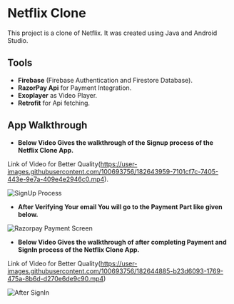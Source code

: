 
# Netflix Clone
This project is a clone of Netflix. It was created using Java and Android Studio.


## Tools

- **Firebase** (Firebase Authentication and Firestore Database).
- **RazorPay Api** for Payment Integration.
- **Exoplayer** as Video Player.
- **Retrofit** for Api fetching.


## App Walkthrough

- **Below Video Gives the walkthrough of the Signup process of the Netflix Clone App.**

Link of Video for Better Quality(https://user-images.githubusercontent.com/100693756/182643959-7101cf7c-7405-443e-9e7a-409e4e2946c0.mp4).

![SignUp Process](https://user-images.githubusercontent.com/100693756/182639601-510a8cc6-1a0d-47ed-afb3-2e95bae374e8.gif)






- **After Verifying Your email You will go to the Payment Part like given below.**

![Razorpay Payment Screen](https://user-images.githubusercontent.com/100693756/182641305-541ee851-da84-4465-aa32-897e62ea9ee6.jpg)

- **Below Video Gives the walkthrough of after completing Payment and SignIn process of the Netflix Clone App.**

Link of Video for Better Quality(https://user-images.githubusercontent.com/100693756/182644885-b23d6093-1769-475a-8b6d-d270e6de9c90.mp4)

![After SignIn](https://user-images.githubusercontent.com/100693756/182642232-d0138315-cf33-4c7a-8f82-ae9b1079cb20.gif)
